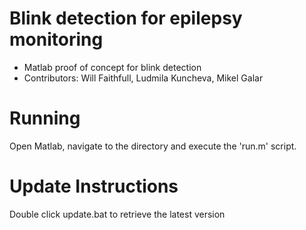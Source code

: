 # Blink detection for epilepsy monitoring

- Matlab proof of concept for blink detection
- Contributors: Will Faithfull, Ludmila Kuncheva, Mikel Galar

# Running
Open Matlab, navigate to the directory and execute the 'run.m' script.

# Update Instructions

Double click update.bat to retrieve the latest version




